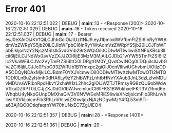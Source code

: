 # Error 401

2020-10-16 22:12:51.022 | DEBUG    | __main__:<module>:13 - <Response [200]>
2020-10-16 22:12:51.029 | DEBUG    | __main__:<module>:16 - Token received
2020-10-16 22:12:51.037 | DEBUG    | __main__:<module>:17 - Bearer eyJ0eXAiOiJKV1QiLCJhbGciOiJIUzI1NiJ9.eyJ1bmlxdWVfbmFtZSI6InRyYWtAdmVzZWRpYS5jb20iLCJlbWFpbCI6InRyYWtAdmVzZWRpYS5jb20iLCJFbWFpbElkIjoiNzY2NjczMSIsIk5vdGVib29rSWQiOiI0ODIwMTIwIiwiSXNFbXBsb3llciI6IjEiLCJNdWx0aVVzZXJJZCI6IjE3MzM3MjAiLCJDb21wYW55TmFtZSI6IlZlc2VkaWEiLCJVc2VyTmFtZSI6ItCi0LDRgtGM0Y_QvdCwINCg0LDQuiIsIlJvbGVJZCI6IjIiLCJJc0FsbG93ZWRUb1B1Ymxpc2giOiJ0cnVlIiwiUGhvbmUiOiIzODA5ODQyNDAxMjkiLCJBdmF0YXJVcmwiOiI0ODIwMTIwXzIwMTcwOTI2MTQ1ODI0LnBuZyIsImh0dHA6Ly9zY2hlbWFzLnhtbHNvYXAub3JnL3dzLzIwMDUvMDUvaWRlbnRpdHkvY2xhaW1zL2hhc2giOiJWZTJTRmsyRG8zQU9obWdwV1lkaDZRPT0iLCJjZXJ0dGh1bWJwcmludCI6IlFKS1BWbkhxelFKT3VZRmd6eWhqbU4yNkpGUnpOMXhaQlV3V0NVWGxMRlE9IiwiaXNzIjoicmFib3RhLnVhIiwiYXVkIjoicmFib3RhLnVhIiwiZXhwIjoxNjAzNDgwMzY4fQ.53m9Ti-a63Aj1QO0OtiqfaqrnYW70hUNxEC7ZgUlEO4

2020-10-16 22:12:51.357 | DEBUG    | __main__:<module>:28 - <Response [401]>
  
2020-10-16 22:12:51.361 | DEBUG    | __main__:<module>:29 -
